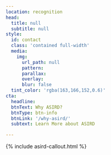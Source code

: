 ```yaml
---
location: recognition
head:
  title: null
  subtitle: null
style:
  id: contact
  class: 'contained full-width'
  media:
    img:
      url_path: null
      pattern:
      parallax:
      overlay:
      blur: false
  tint_color: 'rgba(163,166,152,0.6)'
cta:
  headline: 
  btnText: Why ASIRD?
  btnType: btn-info
  btnLink: '/why-asird/'
  subtext: Learn More about ASIRD

---
```

{% include asird-callout.html %}
